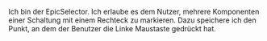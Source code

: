Ich bin der EpicSelector. Ich erlaube es dem Nutzer, mehrere Komponenten einer Schaltung mit einem Rechteck zu markieren. Dazu speichere ich den Punkt, an dem der Benutzer die Linke Maustaste gedrückt hat.